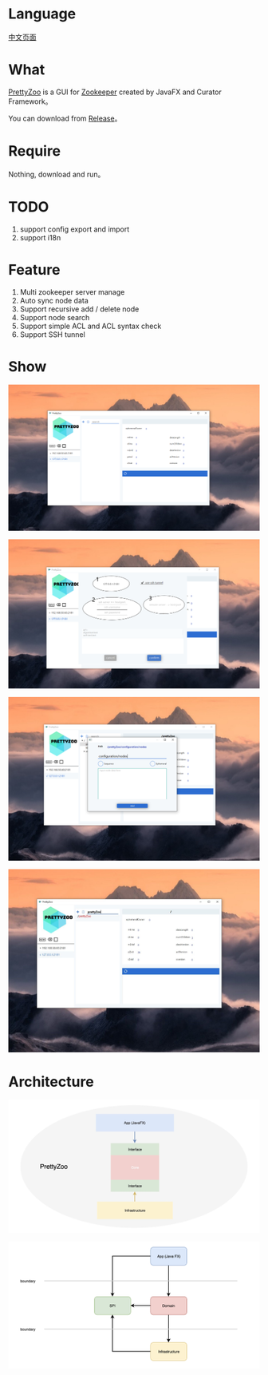 # Language

[中文页面](README_CN.md)

# What

[PrettyZoo](https://github.com/vran-dev/PrettyZoo) is a GUI for [Zookeeper](https://zookeeper.apache.org/) created by JavaFX and Curator Framework。
 
You can download from [Release](https://github.com/vran-dev/PrettyZoo/releases)。



# Require

Nothing, download and run。


# TODO
1. support config export and import
2. support i18n

# Feature

1. Multi zookeeper server manage
2. Auto sync node data 
3. Support recursive add / delete node
4. Support node search
5. Support simple ACL and ACL syntax check
6. Support SSH tunnel


# Show

![](release/img/main-view.jpg)

![](release/img/add-server.png)

![](release/img/add-node.png)

![](release/img/search-view.jpg)

# Architecture

![prettyzoo-arch](release/img/prettyzoo-arch.jpg)

![image-20191230163721866](release/img/prettyzoo-arch2.png)

